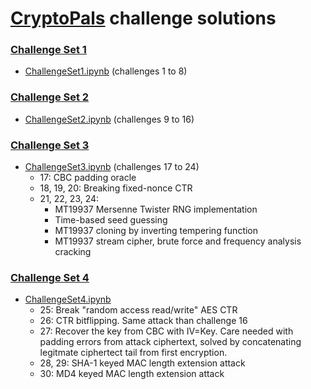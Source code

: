 # [CryptoPals](https://cryptopals.com) challenge solutions

### [Challenge Set 1](https://cryptopals.com/sets/1)

* [ChallengeSet1.ipynb](ChallengeSet1.ipynb) (challenges 1 to 8)

### [Challenge Set 2](https://cryptopals.com/sets/2)

* [ChallengeSet2.ipynb](ChallengeSet2.ipynb) (challenges 9 to 16)

### [Challenge Set 3](https://cryptopals.com/sets/3)

* [ChallengeSet3.ipynb](ChallengeSet3.ipynb) (challenges 17 to 24)
    * 17: CBC padding oracle
    * 18, 19, 20: Breaking fixed-nonce CTR
    * 21, 22, 23, 24:
        * MT19937 Mersenne Twister RNG implementation
        * Time-based seed guessing
        * MT19937 cloning by inverting tempering function
        * MT19937 stream cipher, brute force and frequency analysis cracking
     
### [Challenge Set 4](https://cryptopals.com/sets/4)

* [ChallengeSet4.ipynb](ChallengeSet3.ipynb)
    * 25: Break "random access read/write" AES CTR
    * 26: CTR bitflipping. Same attack than challenge 16
    * 27: Recover the key from CBC with IV=Key. Care needed with padding errors from attack ciphertext, solved by concatenating legitmate ciphertect tail from first encryption.
    * 28, 29: SHA-1 keyed MAC length extension attack
    * 30: MD4 keyed MAC length extension attack
